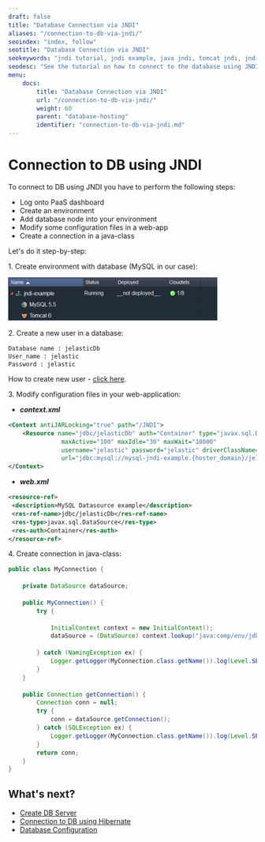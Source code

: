 ```yaml
---
draft: false
title: "Database Connection via JNDI"
aliases: "/connection-to-db-via-jndi/"
seoindex: "index, follow"
seotitle: "Database Connection via JNDI"
seokeywords: "jndi tutorial, jndi example, java jndi, tomcat jndi, jndi tomcat, jndi java, tomcat jndi example, jndi server, java jndi tutorial, java jndi example, jndi connection, jndi in java, jndi environment, jndi in tomcat"
seodesc: "See the tutorial on how to connect to the database using JNDI on the example of Java hosting environment on the base of Tomcat application server and MySQL database."
menu:
    docs:
        title: "Database Connection via JNDI"
        url: "/connection-to-db-via-jndi/"
        weight: 60
        parent: "database-hosting"
        identifier: "connection-to-db-via-jndi.md"
---
```


# Connection to DB using JNDI

To connect to DB using JNDI you have to perform the following steps:

* Log onto PaaS dashboard
* Create an environment
* Add database node into your environment
* Modify some configuration files in a web-app
* Create a connection in a java-class

Let's do it step-by-step:

1\. Create environment with database (MySQL in our case):

![environment with MySQL](01-env-with-mysql.png)

2\. Create a new user in a database:


```
Database name : jelasticDb
User_name : jelastic
Password : jelastic
```

How to create new user - [click here](/connection-to-mysql/).

3\. Modify configuration files in your web-application:

- ***context.xml***

```xml
<Context antiJARLocking="true" path="/JNDI">
    <Resource name="jdbc/jelasticDb" auth="Container" type="javax.sql.DataSource"
               maxActive="100" maxIdle="30" maxWait="10000"
               username="jelastic" password="jelastic" driverClassName="com.mysql.jdbc.Driver"
               url="jdbc:mysql://mysql-jndi-example.{hoster_domain}/jelasticDb"/>
</Context>
```

- ***web.xml***

```xml
<resource-ref>
 <description>MySQL Datasource example</description>
 <res-ref-name>jdbc/jelasticDb</res-ref-name>
 <res-type>javax.sql.DataSource</res-type>
 <res-auth>Container</res-auth>
</resource-ref>
```

4\. Create connection in java-class:

```java
public class MyConnection {

    private DataSource dataSource;

    public MyConnection() {
        try {

            InitialContext context = new InitialContext();
            dataSource = (DataSource) context.lookup("java:comp/env/jdbc/jelasticDb");

        } catch (NamingException ex) {
            Logger.getLogger(MyConnection.class.getName()).log(Level.SEVERE, null, ex);
        }
    }

    public Connection getConnection() {
        Connection conn = null;
        try {
            conn = dataSource.getConnection();
        } catch (SQLException ex) {
            Logger.getLogger(MyConnection.class.getName()).log(Level.SEVERE, null, ex);
        }
        return conn;
    }
}
```


## What's next?

* [Create DB Server](/database-hosting/)
* [Connection to DB using Hibernate](/connect-db-hibernate/)
* [Database Configuration](/database-configuration-files/)